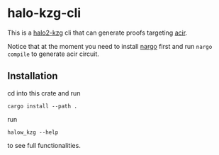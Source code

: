 # halo-kzg-cli

This is a [halo2-kzg](https://github.com/privacy-scaling-explorations/halo2) cli that can generate proofs targeting [acir](https://github.com/noir-lang/acvm/tree/master/acir).

Notice that at the moment you need to install [nargo](https://github.com/noir-lang/noir) first and run `nargo compile` to generate acir circuit.

## Installation

cd into this crate and run

```text
cargo install --path .
```

run

```text
halow_kzg --help
```

to see full functionalities.

